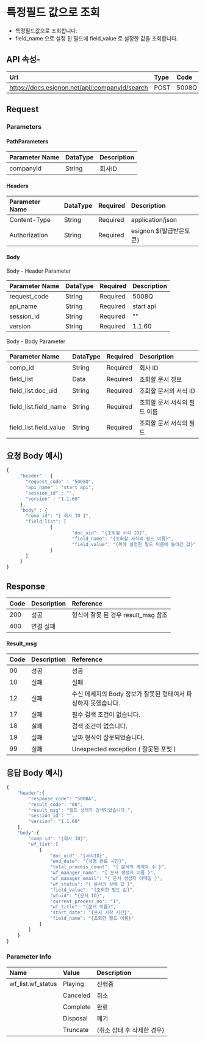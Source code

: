 # 특정필드 값으로 조회

* 특정필드값으로 조회합니다. 
* field\_name 으로 설정 된 필드에 field\_value 로 설정한 값을 조회합니다.

## API 속성-

| Url | Type | **Code** |
| :--- | :--- | :--- |
| https://docs.esignon.net/api/:companyId/search | POST | 5008Q |

## Request

### Parameters

#### PathParameters

| **Parameter Name** | DataType | **Description** |
| :--- | :--- | :--- |
| companyId | String | 회사ID |

####  Headers

| **Parameter Name**                         | DataType | Required | **Description** |
| :--- | :--- | :--- | :--- |
| Content-Type | String | Required | application/json |
| Authorization | String | Required | esignon ${발급받은토큰} |

####   Body 

  Body - Header Parameter

| **Parameter Name**                         | DataType | Required | **Description** |
| :--- | :--- | :--- | :--- |
| request\_code | String | Required | 5008Q |
| api\_name | String | Required | start api |
| session\_id | String | Required | "" |
| version | String | Required | 1.1.60 |

  Body - Body Parameter

| **Parameter Name** | DataType | Required | **Description** |
| :--- | :--- | :--- | :--- |
| comp\_id | String | Required | 회사 ID |
| field\_list | Data | Required | 조회할 문서 정보 |
| field\_list.doc\_uid | String | Required | 조회할 문서의 서식 ID |
| field\_list.field\_name | String | Required | 조회할 문서 서식의 필드 이름 |
| field\_list.field\_value | String | Required | 조회할 문서 서식의 필드  |

## 요청 Body 예시\)

```javascript
{
	 "header" : {
	   "request_code" : "5008Q",            
	   "api_name" : "start api",    
	   "session_id" : "",    
	   "version" : "1.1.60"
	 },
	 "body" : {
	   "comp_id": "{ 회사 ID }",
	   "field_list": [ 
			    {
						"doc_uid": "{조회할 서식 ID}",
						"field_name": "{조회할 서식의 필드 이름}",
						"field_value": "{위에 설정한 필드 이름에 들어간 값}"
			    }
	   ]
	 }
}

```

## Response

| Code | **Description** | **Reference** |
| :--- | :--- | :--- |
| 200 | 성공 | 형식이 잘못 된 경우 result\_msg 참조 |
| 400 | 연결 실패  |  |

#### Result\_msg

| Code | **Description** | **Reference** |
| :--- | :--- | :--- |
| 00 | 성공 | 성공 |
| 10 | 실패 | 실패 |
| 12 | 실패 | 수신 메세지의 Body 정보가 잘못된 형태여서 파싱하지 못했습니다. |
| 17 | 실패 | 필수 검색 조건이 없습니다. |
| 18 | 실패 | 검색 조건이 없습니다. |
| 19 | 실패 | 날짜 형식이 잘못되었습니다. |
| 99 | 실패 | Unexpected exception \( 잘못된 포맷 \) |

## 응답 Body 예시\)

```javascript
{
	"header":{
		"response_code": "5008A",
		"result_code": "00",
		"result_msg": "필드 상태가 검색되었습니다.",
		"session_id": "",
		"version": "1.1.60"
	},
	"body":{
		"comp_id": "{회사 ID}",
		"wf_list":[
			{
				"doc_uid": "{서식ID}",
				"end_date": "{서명 완료 시간}",
				"total_process_count": "{ 문서의 계약자 수 }",
				"wf_manager_name": "{ 문서 생성자 이름 }",
				"wf_manager_email": "{ 문서 생성자 이메일 }",
				"wf_status": "{ 문서의 상태 값 }",
				"field_value": "{조회한 필드 값}",
				"wfuid": "{문서 ID}",
				"current_process_no": "1",
				"wf_title": "{문서 이름}",
				"start_date": "{문서 시작 시간}",
				"field_name": "{조회한 필드 이름}"
			}
		]
	}
}

```

### Parameter Info

| **Name**                         | **Value**                                                 | **Description** |
| :--- | :--- | :--- |
| wf\_list.wf\_status | Playing | 진행중 |
|  | Canceled | 취소 |
|  | Complete | 완료 |
|  | Disposal | 폐기 |
|  | Truncate | \(취소 상태 후 삭제한 경우\) |

